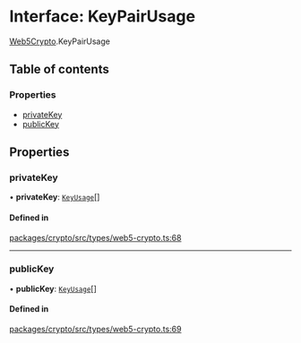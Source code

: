 # Interface: KeyPairUsage

[Web5Crypto](../modules/Web5Crypto.md).KeyPairUsage

## Table of contents

### Properties

- [privateKey](Web5Crypto.KeyPairUsage.md#privatekey)
- [publicKey](Web5Crypto.KeyPairUsage.md#publickey)

## Properties

### privateKey

• **privateKey**: [`KeyUsage`](../modules/Web5Crypto.md#keyusage)[]

#### Defined in

[packages/crypto/src/types/web5-crypto.ts:68](https://github.com/TBD54566975/web5-js/blob/ff920f5/packages/crypto/src/types/web5-crypto.ts#L68)

___

### publicKey

• **publicKey**: [`KeyUsage`](../modules/Web5Crypto.md#keyusage)[]

#### Defined in

[packages/crypto/src/types/web5-crypto.ts:69](https://github.com/TBD54566975/web5-js/blob/ff920f5/packages/crypto/src/types/web5-crypto.ts#L69)

